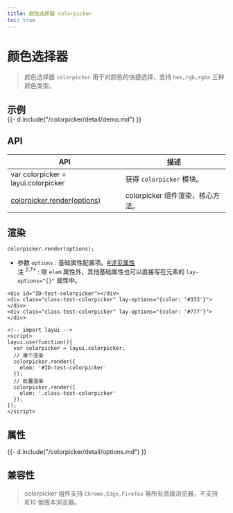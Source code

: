 ```yaml
---
title: 颜色选择器 colorpicker
toc: true
---
```

 
# 颜色选择器

> 颜色选择器 `colorpicker` 用于对颜色的快捷选择，支持 `hex,rgb,rgba` 三种颜色类型。

<h2 id="examples" lay-toc="{hot: true}" style="margin-bottom: 0;">示例</h2>

<div>
{{- d.include("/colorpicker/detail/demo.md") }}
</div>

<p></p>

<h2 id="api" lay-toc="{}">API</h2>

| API | 描述 |
| --- | --- |
| var colorpicker = layui.colorpicker | 获得 `colorpicker` 模块。 |
| [colorpicker.render(options)](#render) | colorpicker 组件渲染，核心方法。 |


<h2 id="render" lay-toc="{level: 2}">渲染</h2>

`colorpicker.render(options);`

- 参数 `options` : 基础属性配置项。[#详见属性](#options)
  <br>注 <sup>2.7+</sup> : 除 `elem` 属性外，其他基础属性也可以直接写在元素的 `lay-options="{}"` 属性中。

```
<div id="ID-test-colorpicker"></div>
<div class="class-test-colorpicker" lay-options="{color: '#333'}"></div>
<div class="class-test-colorpicker" lay-options="{color: '#777'}"></div>

<!-- import layui --> 
<script>
layui.use(function(){
  var colorpicker = layui.colorpicker;
  // 单个渲染
  colorpicker.render({
    elem: '#ID-test-colorpicker'
  });
  // 批量渲染
  colorpicker.render({
    elem: '.class-test-colorpicker'
  });
});
</script>
```

<h2 id="options" lay-toc="{level: 2, hot: true}">属性</h2>

<div>
{{- d.include("/colorpicker/detail/options.md") }}
</div>

## 兼容性

> colorpicker 组件支持 `Chrome,Edge,Firefox` 等所有高级浏览器，不支持 IE10 低版本浏览器。